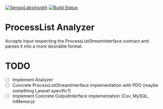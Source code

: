 [![SensioLabsInsight](https://insight.sensiolabs.com/projects/6bd6c980-8a86-4e2e-89ed-74d2859c1f62/mini.png)](https://insight.sensiolabs.com/projects/6bd6c980-8a86-4e2e-89ed-74d2859c1f62)
[![Build Status](https://travis-ci.org/carvefx/processlist-analyzer.svg?branch=master)](https://travis-ci.org/carvefx/processlist-analyzer)

# ProcessList Analyzer

Accepts Input respecting the ProcessListStreamInterface contract and parses it into a more desirable format.

# TODO

- [ ] Implement Analyzer
- [ ] Concrete ProcessListStreamInterface implementation with PDO (maybe something Laravel specific?)
- [ ] Implement Concrete OutputInterface implementation (Csv, MySQL, InMemory)

